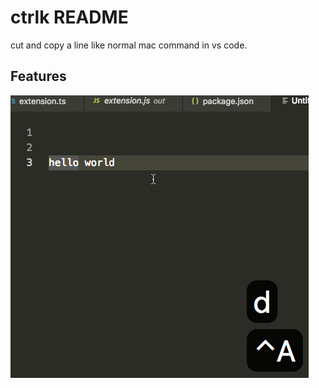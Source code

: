 # ctrlk README
 
cut and copy a line like normal  mac  command in vs code. 
## Features

 
![img](https://github.com/zk4/ctrlk/blob/master/demo.gif?raw=true)
